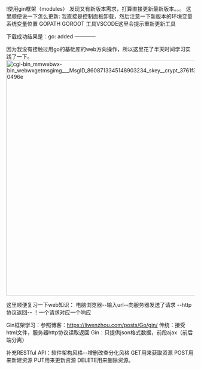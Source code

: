 !使用gin框架（modules）
发现又有新版本需求，打算直接更新最新版本。。。
这里顺便说一下怎么更新:
我直接是控制面板卸载，然后注意一下新版本的环境变量系统变量位置 GOPATH GOROOT
工具VSCODE这里会提示重新更新工具

下载成功结果是：go: added ————

因为我没有接触过用go的基础库的web方向操作，所以这里花了半天时间学习实践了一下。
<img width="630" alt="cgi-bin_mmwebwx-bin_webwxgetmsgimg___MsgID_8608713345148903234_skey__crypt_3761f30_e2a56e0ecbd30496e" src="https://github.com/user-attachments/assets/eb47fe78-ccb7-4f9c-90d5-c7437ab999a0" />

这里顺便复习一下web知识：
 电脑浏览器--输入url--向服务器发送了请求
          --http协议返回--
！一个请求对应一个响应

Gin框架学习：参照博客：https://liwenzhou.com/posts/Go/gin/
传统：接受html文件，服务器http协议读取返回
Gin：只提供json格式数据，前段ajax（前后端分离）

补充RESTful API：软件架构风格--增删改查分化风格
GET用来获取资源
POST用来新建资源
PUT用来更新资源
DELETE用来删除资源。

